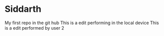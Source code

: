 # Siddarth
My first repo in the git hub
This is a edit performing in the local device
This is a edit performed by user 2
